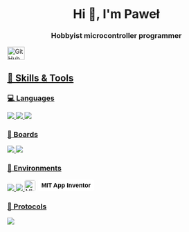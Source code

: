 
<h1 align="center">Hi 👋, I'm Paweł </h1>
<h3 align="center">Hobbyist microcontroller programmer</h3>
<a href="https://github.com/PaweuQ" target="blank"><img align="center" src="https://cdn4.iconfinder.com/data/icons/iconsimple-logotypes/512/github-512.png" alt="GitHub" height="30" width="40"/>

## 🔧 Skills & Tools

### 💻 Languages
<p>
  <img src="https://img.shields.io/badge/C-00599C?style=for-the-badge&logo=c&logoColor=white" />
  <img src="https://img.shields.io/badge/C++-00599C?style=for-the-badge&logo=c%2B%2B&logoColor=white" />
  <img src="https://img.shields.io/badge/Python-3776AB?style=for-the-badge&logo=python&logoColor=white" />
</p>

### 🔩 Boards
<p>
  <img src="https://img.shields.io/badge/ESP32-323232?style=for-the-badge&logo=espressif&logoColor=white" />
  <img src="https://img.shields.io/badge/STM32-03234B?style=for-the-badge&logo=stmicroelectronics&logoColor=white" />
</p>

### 🧰 Environments
<p>
  <img src="https://img.shields.io/badge/Arduino_IDE-00979D?style=for-the-badge&logo=arduino&logoColor=white" />
  <img src="https://img.shields.io/badge/STM32CubeIDE-03234B?style=for-the-badge&logo=stmicroelectronics&logoColor=white" />
  
<span style="display: inline-flex; align-items: center;">
  <img src="https://avatars.githubusercontent.com/u/1742866?s=200&v=4" width="25" height="25" alt="MIT App Inventor" style="margin-right:6px; border-radius:4px;" />
  <span style="background: white; height: 27px; line-height: 27px; padding: 0 8px; border-radius: 4px; font-weight: 600; color: black; font-family: Arial, sans-serif; user-select: none;">
    MIT App Inventor
  </span>
</span>

</p>

### 📡 Protocols
<p>
  <img src="https://img.shields.io/badge/MQTT-660066?style=for-the-badge&logo=eclipse-mosquitto&logoColor=white" />
</p>
